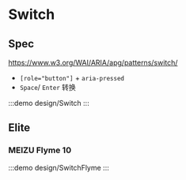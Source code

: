 # Switch

## Spec

https://www.w3.org/WAI/ARIA/apg/patterns/switch/

- `[role="button"]` + `aria-pressed`
- `Space`/ `Enter` 转换

:::demo design/Switch
:::


## Elite

### MEIZU Flyme 10

:::demo design/SwitchFlyme
:::

